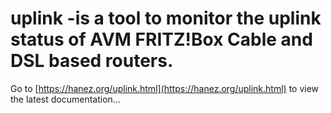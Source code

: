 # uplink -is a tool to monitor the uplink status of AVM FRITZ!Box Cable and DSL based routers.

Go to [https://hanez.org/uplink.html](https://hanez.org/uplink.html) to view the latest documentation...

